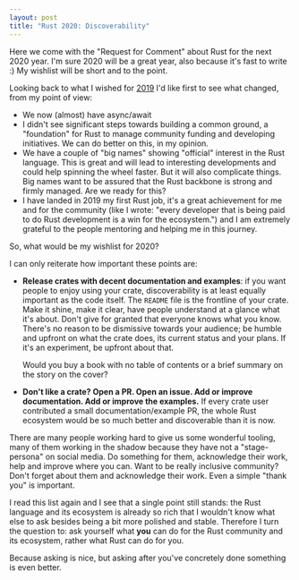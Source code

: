 ```yaml
---
layout: post
title: "Rust 2020: Discoverability"
---
```


Here we come with the "Request for Comment" about Rust for the next 2020 year. I'm sure 2020 will be a great year, also because it's fast to write :) My wishlist will be short and to the point.

Looking back to what I wished for [2019](https://apiraino.github.io/2018/12/19/call-for-2019-roadmap.html) I'd like first to see what changed, from my point of view:
- We now (almost) have async/await
- I didn't see significant steps towards building a common ground, a "foundation" for Rust to manage community funding and developing initiatives. We can do better on this, in my opinion.
- We have a couple of "big names" showing "official" interest in the Rust language. This is great and will lead to interesting developments and could help spinning the wheel faster. But it will also complicate things. Big names want to be assured that the Rust backbone is strong and firmly managed. Are we ready for this?
- I have landed in 2019 my first Rust job, it's a great achievement for me and for the community (like I wrote: "every developer that is being paid to do Rust development is a win for the ecosystem.") and I am extremely grateful to the people mentoring and helping me in this journey.

So, what would be my wishlist for 2020?

I can only reiterate how important these points are:

- **Release crates with decent documentation and examples**: if you want people to enjoy using your crate, discoverability is at least equally important as the code itself. The `README` file is the frontline of your crate. Make it shine, make it clear, have people understand at a glance what it's about. Don't give for granted that everyone knows what you know. There's no reason to be dismissive towards your audience; be humble and upfront on what the crate does, its current status and your plans. If it's an experiment, be upfront about that.

  Would you buy a book with no table of contents or a brief summary on the story on the cover?

- **Don't like a crate? Open a PR. Open an issue. Add or improve documentation. Add or improve the examples.** If every crate user contributed a small documentation/example PR, the whole Rust ecosystem would be so much better and discoverable than it is now.

There are many people working hard to give us some wonderful tooling, many of them working in the shadow because they have not a "stage-persona" on social media. Do something for them, acknowledge their work, help and improve where you can. Want to be really inclusive community? Don't forget about them and acknowledge their work. Even a simple "thank you" is important.

I read this list again and I see that a single point still stands: the Rust language and its ecosystem is already so rich that I wouldn't know what else to ask besides being a bit more polished and stable. Therefore I turn the question to: ask yourself what **you** can do for the Rust community and its ecosystem, rather what Rust can do for you.

Because asking is nice, but asking after you've concretely done something is even better.
